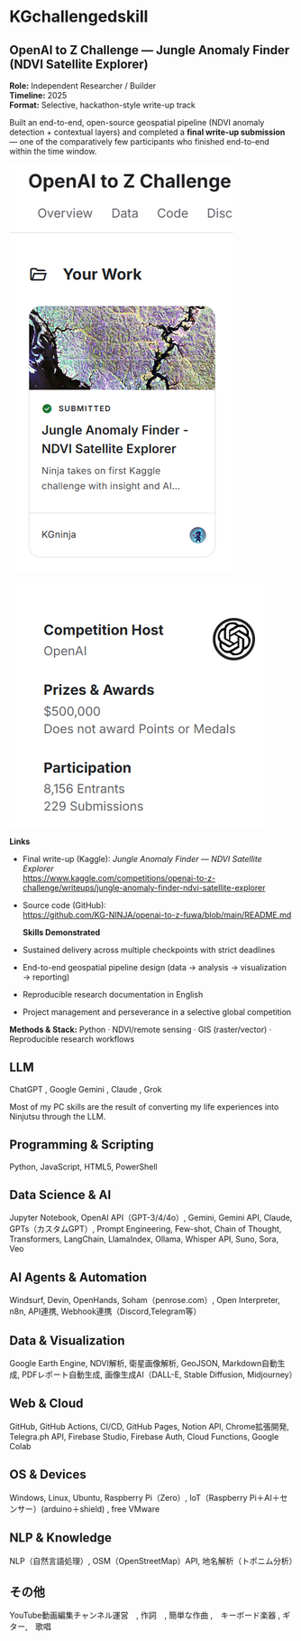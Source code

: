 # KGchallengedskill

## OpenAI to Z Challenge — Jungle Anomaly Finder (NDVI Satellite Explorer)

**Role:** Independent Researcher / Builder  
**Timeline:** 2025  
**Format:** Selective, hackathon-style write-up track

Built an end-to-end, open-source geospatial pipeline (NDVI anomaly detection + contextual layers) and completed a **final write-up submission** — one of the comparatively few participants who finished end-to-end within the time window.

<!-- Proof of completion -->
![Kaggle “Your Work — Submitted” (proof of completion)](openai-to-z-final-submission.png)

<!-- Challenge stats snapshot -->
![Kaggle challenge stats (host/prize/entrants/submissions)](openai-to-z-stats.png)

**Links**  
- Final write-up (Kaggle): *Jungle Anomaly Finder — NDVI Satellite Explorer*  
  https://www.kaggle.com/competitions/openai-to-z-challenge/writeups/jungle-anomaly-finder-ndvi-satellite-explorer  
- Source code (GitHub):  
  https://github.com/KG-NINJA/openai-to-z-fuwa/blob/main/README.md

  **Skills Demonstrated**  
- Sustained delivery across multiple checkpoints with strict deadlines  
- End-to-end geospatial pipeline design (data → analysis → visualization → reporting)  
- Reproducible research documentation in English  
- Project management and perseverance in a selective global competition

**Methods & Stack:** Python · NDVI/remote sensing · GIS (raster/vector) · Reproducible research workflows


## LLM ##
ChatGPT , Google Gemini , Claude , Grok


Most of my PC skills are the result of converting my life experiences into Ninjutsu through the LLM.

## Programming & Scripting
Python, JavaScript, HTML5, PowerShell

## Data Science & AI
Jupyter Notebook, OpenAI API（GPT-3/4/4o）, Gemini, Gemini API, Claude, GPTs（カスタムGPT）, Prompt Engineering, Few-shot, Chain of Thought, Transformers, LangChain, LlamaIndex, Ollama, Whisper API, Suno, Sora, Veo

## AI Agents & Automation
Windsurf, Devin, OpenHands, Soham（penrose.com）, Open Interpreter, n8n, API連携, Webhook連携（Discord,Telegram等）

## Data & Visualization
Google Earth Engine, NDVI解析, 衛星画像解析, GeoJSON, Markdown自動生成, PDFレポート自動生成, 画像生成AI（DALL-E, Stable Diffusion, Midjourney）

## Web & Cloud
GitHub, GitHub Actions, CI/CD, GitHub Pages, Notion API, Chrome拡張開発, Telegra.ph API, Firebase Studio, Firebase Auth, Cloud Functions, Google Colab

## OS & Devices
Windows, Linux, Ubuntu, Raspberry Pi（Zero）, IoT（Raspberry Pi＋AI＋センサー）(arduino＋shield) , free VMware

## NLP & Knowledge
NLP（自然言語処理）, OSM（OpenStreetMap）API, 地名解析（トポニム分析）

## その他
YouTube動画編集チャンネル運営　, 作詞　, 簡単な作曲 ,　キーボード楽器 , ギター,　歌唱
